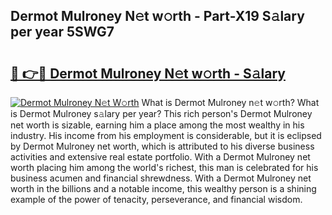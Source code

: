 ## Dermot Mulroney N𝚎t w𝚘rth - Part-X19 S𝚊lary per year 5SWG7

# <h2><a href="http://gc1jyg.nevu.top/?p=Dermot+Mulroney">🔗 👉🔴 Dermot Mulroney N𝚎t w𝚘rth - S𝚊lary</a></h2>

[![Dermot Mulroney N𝚎t W𝚘rth](https://i.imgur.com/Oavwk0R.jpeg)](http://gc1jyg.nevu.top/?p=Dermot+Mulroney)
What is Dermot Mulroney n𝚎t w𝚘rth? What is Dermot Mulroney s𝚊lary per year?
This rich person's Dermot Mulroney net worth is sizable, earning him a place among the most wealthy in his industry. His income from his employment is considerable, but it is eclipsed by Dermot Mulroney net worth, which is attributed to his diverse business activities and extensive real estate portfolio. With a Dermot Mulroney net worth placing him among the world's richest, this man is celebrated for his business acumen and financial shrewdness. With a Dermot Mulroney net worth in the billions and a notable income, this wealthy person is a shining example of the power of tenacity, perseverance, and financial wisdom.
